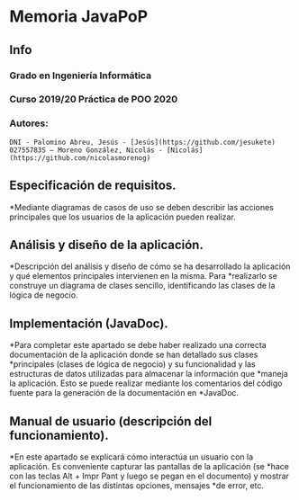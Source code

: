 # Memoria JavaPoP

## Info
### Grado en Ingeniería Informática
### Curso 2019/20 Práctica de POO 2020
### Autores:
```
DNI - Palomino Abreu, Jesús - [Jesús](https://github.com/jesukete)
02755783S – Moreno González, Nicolás - [Nicolás](https://github.com/nicolasmorenog)
```
## Especificación de requisitos.
*Mediante diagramas de casos de uso se deben describir las acciones principales que los usuarios de la aplicación pueden realizar. 

## Análisis y diseño de la aplicación. 
*Descripción del análisis y diseño de cómo se ha desarrollado la aplicación y qué elementos principales intervienen en la misma. Para *realizarlo se construye un diagrama de clases sencillo, identificando las clases de la lógica de negocio.

## Implementación (JavaDoc). 
*Para completar este apartado se debe haber realizado una correcta documentación de la aplicación donde se han detallado sus clases *principales (clases de lógica de negocio) y su funcionalidad y las estructuras de datos utilizadas para almacenar la información que *maneja la aplicación. Esto se puede realizar mediante los comentarios del código fuente para la generación de la documentación en *JavaDoc. 

## Manual de usuario (descripción del funcionamiento). 
*En este apartado se explicará cómo interactúa un usuario con la aplicación. Es conveniente capturar las pantallas de la aplicación (se *hace con las teclas Alt + Impr Pant y luego se pegan en el documento) y mostrar el funcionamiento de las distintas opciones, mensajes *de error, etc.

